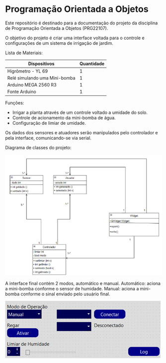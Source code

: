 # Programação Orientada a Objetos

Este repositório é destinado para a documentação do projeto da disciplina de Programação Orientada a Objetos (PRG22107).

O objetivo do projeto é criar uma interface voltada para o controle e configurações de um sistema de irrigação de jardim.

Lista de Materiais:

| Dispositivos |  Quantidade |
| ------------ | ----------- |
| Higrômetro - YL 69 |   1   |
|  Relé simulando uma Mini-bomba |   1   |
| Arduino MEGA 2560 R3 |  1  |
| Fonte Arduino |      1     |

Funções:

- Irrigar a planta através de um controle voltado a umidade do solo.
- Controle de acionamento da mini-bomba de água.
- Configuração de limiar de umidade.

Os dados dos sensores e atuadores serão manipulados pelo controlador e pela interface, comunicando-se via serial.

Diagrama de classes do projeto:

![Diagrama de Classes](https://github.com/maiteluisaa/prog22107/blob/main/figuras/fluxograma.png)

A interface final contém 2 modos, automático e manual. Automático: aciona a mini-bomba conforme o sensor de humidade. Manual: aciona a mini-bomba conforme o sinal enviado pelo usuário final.

![Interface Final](https://github.com/maiteluisaa/prog22107/blob/main/figuras/UI.png)
